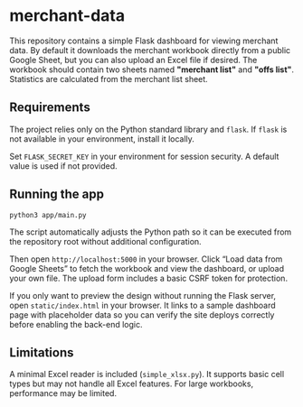 # merchant-data

This repository contains a simple Flask dashboard for viewing merchant data. By default it downloads the merchant workbook directly from a public Google Sheet, but you can also upload an Excel file if desired. The workbook should contain two sheets named **"merchant list"** and **"offs list"**. Statistics are calculated from the merchant list sheet.

## Requirements

The project relies only on the Python standard library and `flask`. If `flask` is not available in your environment, install it locally.

Set `FLASK_SECRET_KEY` in your environment for session security. A default value is used if not provided.

## Running the app

```
python3 app/main.py
```
The script automatically adjusts the Python path so it can be executed from the
repository root without additional configuration.

Then open `http://localhost:5000` in your browser. Click “Load data from Google Sheets” to fetch the workbook and view the dashboard, or upload your own file.
The upload form includes a basic CSRF token for protection.

If you only want to preview the design without running the Flask server, open
`static/index.html` in your browser. It links to a sample dashboard page with
placeholder data so you can verify the site deploys correctly before enabling
the back-end logic.

## Limitations

A minimal Excel reader is included (`simple_xlsx.py`). It supports basic cell types but may not handle all Excel features. For large workbooks, performance may be limited.
